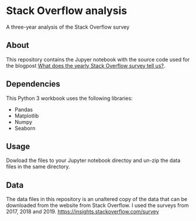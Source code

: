 # Stack Overflow analysis
A three-year analysis of the Stack Overflow survey

## About
This repository contains the Jupyer notebook with the source code used for the blogpost [What does the yearly Stack Overflow survey tell us?](https://medium.com/@lukeerren/what-does-the-yearly-stack-overflow-survey-tell-us-ef273b882680). 

## Dependencies
This Python 3 workbook uses the following libraries:
- Pandas
- Matplotlib
- Numpy
- Seaborn

## Usage
Dowload the files to your Jupyter notebook directoy and un-zip the data files in the same directory. 

## Data 
The data files in this repository is an unaltered copy of the data that can be downloaded from the website from Stack Overflow. I used the surveys from 2017, 2018 and 2019.
https://insights.stackoverflow.com/survey
